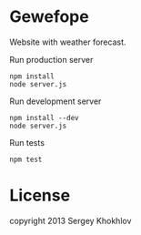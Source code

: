 Gewefope
========
Website with weather forecast.

Run production server
```
npm install
node server.js
```

Run development server
```
npm install --dev
node server.js
```

Run tests
```
npm test
```

License
=======
copyright 2013 Sergey Khokhlov
